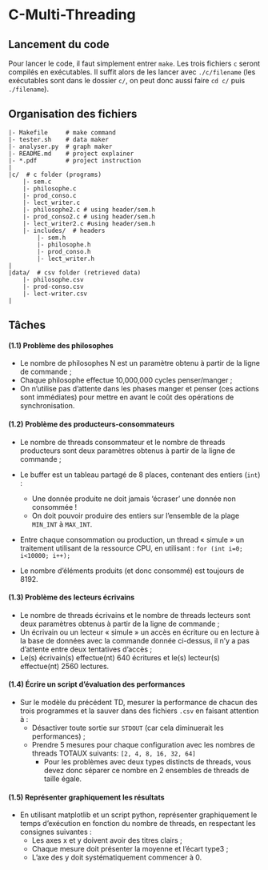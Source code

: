 # C-Multi-Threading

## Lancement du code
Pour lancer le code, il faut simplement entrer `make`. Les trois fichiers `c` seront compilés en exécutables. Il suffit alors de les lancer avec `./c/filename` (les exécutables sont dans le dossier `c/`, on peut donc aussi faire `cd c/` puis `./filename`). 

## Organisation des fichiers
```
|- Makefile     # make command
|- tester.sh    # data maker
|- analyser.py  # graph maker
|- README.md    # project explainer
|- *.pdf        # project instruction
|
|c/  # c folder (programs)
    |- sem.c
    |- philosophe.c
    |- prod_conso.c
    |- lect_writer.c
    |- philosophe2.c # using header/sem.h
    |- prod_conso2.c # using header/sem.h
    |- lect_writer2.c #using header/sem.h
    |- includes/  # headers
        |- sem.h
        |- philosophe.h
        |- prod_conso.h
        |- lect_writer.h
| 
|data/  # csv folder (retrieved data)
    |- philosophe.csv
    |- prod-conso.csv
    |- lect-writer.csv
|
```


## Tâches
#### (1.1) Problème des philosophes
- Le nombre de philosophes N est un paramètre obtenu à partir de la ligne de commande ;
- Chaque philosophe effectue 10,000,000 cycles penser/manger ;
- On n’utilise pas d’attente dans les phases manger et penser (ces actions sont immédiates) pour mettre en avant le coût des opérations de synchronisation.

#### (1.2) Problème des producteurs-consommateurs
- Le nombre de threads consommateur et le nombre de threads producteurs sont deux paramètres obtenus à partir de la ligne de commande ;

- Le buffer est un tableau partagé de 8 places, contenant des entiers (`int`) : 
    - Une donnée produite ne doit jamais ‘écraser’ une donnée non consommée !
    - On doit pouvoir produire des entiers sur l’ensemble de la plage `MIN_INT` à `MAX_INT`.

- Entre chaque consommation ou production, un thread « simule » un traitement utilisant de la ressource CPU, en utilisant : `for (int i=0; i<10000; i++);`
- Le nombre d’éléments produits (et donc consommé) est toujours de 8192.

#### (1.3) Problème des lecteurs écrivains
- Le nombre de threads écrivains et le nombre de threads lecteurs sont deux paramètres obtenus à partir de la ligne de commande ;
- Un écrivain ou un lecteur « simule » un accès en écriture ou en lecture à la base de données avec la commande donnée ci-dessus, il n’y a pas d’attente entre deux tentatives d’accès ;
- Le(s) écrivain(s) effectue(nt) 640 écritures et le(s) lecteur(s) effectue(nt) 2560 lectures.

#### (1.4) Écrire un script d’évaluation des performances
- Sur le modèle du précédent TD, mesurer la performance de chacun des trois programmes et la sauver dans des fichiers `.csv` en faisant attention à :
    - Désactiver toute sortie sur `STDOUT` (car cela diminuerait les performances) ;
    - Prendre 5 mesures pour chaque configuration avec les nombres de threads TOTAUX suivants: `[2, 4, 8, 16, 32, 64]`
        - Pour les problèmes avec deux types distincts de threads, vous devez donc séparer ce nombre en 2 ensembles de threads de taille égale.


#### (1.5) Représenter graphiquement les résultats

- En utilisant matplotlib et un script python, représenter graphiquement le temps d’exécution en fonction du nombre de threads, en respectant les consignes suivantes :
    - Les axes x et y doivent avoir des titres clairs ;
    - Chaque mesure doit présenter la moyenne et l’écart type3 ;
    - L’axe des y doit systématiquement commencer à 0.

